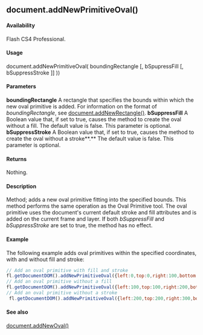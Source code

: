 ## document.addNewPrimitiveOval()

#### Availability

Flash CS4 Professional.

#### Usage

document.addNewPrimitiveOval( boundingRectangle [, bSpupressFill [, bSuppressStroke ]] ))

#### Parameters

**boundingRectangle** A rectangle that specifies the bounds within which the new oval primitive is added. For information on the format of *boundingRectangle*, see [document.addNewRectangle()](../Document_object/docume10.md).
**bSuppressFill** A Boolean value that, if set to true, causes the method to create the oval without a fill. The default value is false. This parameter is optional.
**bSuppressStroke** A Boolean value that, if set to true, causes the method to create the oval without a stroke**.** The default value is false. This parameter is optional.

#### Returns

Nothing.

#### Description

Method; adds a new oval primitive fitting into the specified bounds. This method performs the same operation as the Oval Primitive tool. The oval primitive uses the document's current default stroke and fill attributes and is added on the current frame and layer. If both *bSuppressFill* and *bSuppressStroke* are set to true, the method has no effect.

#### Example


The following example adds oval primitives within the specified coordinates, with and without fill and stroke:

```javascript
// Add an oval primitive with fill and stroke 
fl.getDocumentDOM().addNewPrimitiveOval({left:0,top:0,right:100,bottom:100});
// Add an oval primitive without a fill 
fl.getDocumentDOM().addNewPrimitiveOval({left:100,top:100,right:200,bottom:200}, true);
// Add an oval primitive without a stroke
 fl.getDocumentDOM().addNewPrimitiveOval({left:200,top:200,right:300,bottom:300},false,true);

```
#### See also

[document.addNewOval()](../Document_object/documen6.md)
